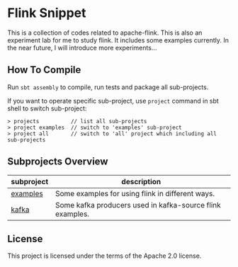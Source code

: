 # Flink Snippet

This is a collection of codes related to apache-flink.
This is also an experiment lab for me to study flink.
It includes some examples currently. In the near future, I will introduce more experiments...


## How To Compile

Run ```sbt assembly``` to compile, run tests and package all sub-projects.

If you want to operate specific sub-project, use ```project``` command in sbt shell to switch sub-project:
```shell
> projects          // list all sub-projects
> project examples  // switch to 'examples' sub-project
> project all       // switch to 'all' project which including all sub-projects
```


## Subprojects Overview

| subproject                          | description                                                 |
|-------------------------------------|-------------------------------------------------------------|
| [examples](./examples/README.md)    | Some examples for using flink in different ways.            |
| [kafka](./kafka/README.md)          | Some kafka producers used in kafka-source flink examples.   |


## License
This project is licensed under the terms of the Apache 2.0 license.

